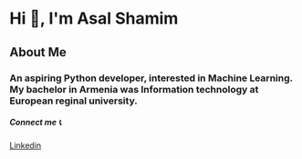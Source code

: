 # Hi 🙋, I'm Asal Shamim

## About Me

### An aspiring Python developer, interested in Machine Learning. My bachelor in Armenia was Information technology at European reginal university.

##### Connect me 📞
[Linkedin](https://www.linkedin.com/in/asal-s-6a19891b6/)

